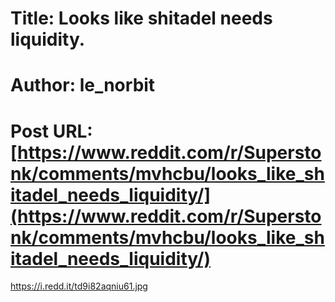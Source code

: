 # Title: Looks like shitadel needs liquidity.
# Author: le_norbit
# Post URL: [https://www.reddit.com/r/Superstonk/comments/mvhcbu/looks_like_shitadel_needs_liquidity/](https://www.reddit.com/r/Superstonk/comments/mvhcbu/looks_like_shitadel_needs_liquidity/)


https://i.redd.it/td9i82aqniu61.jpg